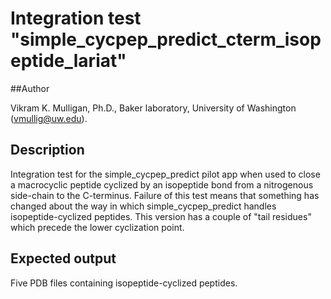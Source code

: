 # Integration test "simple\_cycpep\_predict\_cterm\_isopeptide\_lariat"

##Author

Vikram K. Mulligan, Ph.D., Baker laboratory, University of Washington (vmullig@uw.edu).

## Description

Integration test for the simple\_cycpep\_predict pilot app when used to close a macrocyclic
peptide cyclized by an isopeptide bond from a nitrogenous side-chain to the C-terminus.  Failure
of this test means that something has changed about the way in which simple\_cycpep\_predict
handles isopeptide-cyclized peptides.  This version has a couple of "tail residues" which precede
the lower cyclization point.

## Expected output

Five PDB files containing isopeptide-cyclized peptides.
